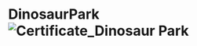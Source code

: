 # DinosaurPark![Certificate_Dinosaur Park](https://user-images.githubusercontent.com/81981737/147684807-0e61cfc4-ea13-4ed8-8079-0dc30d70b54a.jpg)
